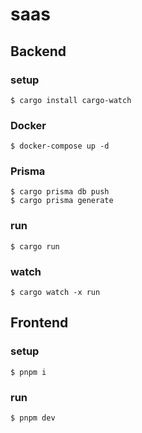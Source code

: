 # saas

## Backend

### setup

```
$ cargo install cargo-watch
```

### Docker

```
$ docker-compose up -d
```

### Prisma

```
$ cargo prisma db push
$ cargo prisma generate
```

### run

```
$ cargo run
```

### watch

```
$ cargo watch -x run
```

## Frontend

### setup

```
$ pnpm i
```

### run

```
$ pnpm dev
```
